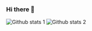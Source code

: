 ### Hi there 👋

<!--
**furkancan2107/furkancan2107** is a ✨ _special_ ✨ repository because its `README.md` (this file) appears on your GitHub profile.

<img src="https://c.tenor.com/wYnHeDIp24oAAAAC/kod-yazın-yazılım-yapın.gif" width="auto">

Here are some ideas to get you started:

- 🌱 I’m currently learning flutter
- 📫 How to reach me: canfurkan903@gmail.com
-->

![Github stats 1](https://github-readme-stats.vercel.app/api?username=furkancan2107&show_icons=true&theme=gradient) 
![Github stats 2](https://github-readme-stats.vercel.app/api?username=furkancan2107&show_icons=true&theme=radical)
